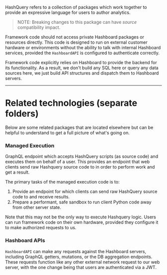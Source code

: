 HashQuery refers to a collection of packages which work together
to provide an expressive language for users to author analytics.

> NOTE:
> Breaking changes to this package can have _source_ compatibility impact.

Framework code should not access private Hashboard packages or resources
directly. This code is designed to run on external customer hardware or
environments without the ability to talk with internal Hashboard services,
provided the `HashboardAPI` is configured to authenticate correctly.

Framework code explicitly relies on Hashboard to provide the backend for
its functionality. As a result, we don't build any SQL here or query any data
sources here, we just build API structures and dispatch them to Hashboard
servers.

---

# Related technologies (separate folders)

Below are some related packages that are located elsewhere but can be helpful
to understand to get a full picture of what's going on.

### Managed Execution

GraphQL endpoint which accepts HashQuery scripts (as source code) and
executes them on behalf of a user. This provides an endpoint that web clients
send raw Hashquery source code to in order to perform work and get a result.

The primary tasks of the managed execution code is to:

1. Provide an endpoint for which clients can send raw HashQuery source code to
   and receive results.
2. Prepare a performant, safe sandbox to run client Python code away from other
   server state.

Note that this may not be the only way to execute Hashquery logic. Users can
run framework code on their own hardware, provided they configure it to make
authorized requests to us.

### Hashboard APIs

`HashboardAPI` can make any requests against the Hashboard servers, including
GraphQL getters, mutations, or the DB aggregation endpoints. These requests
function like any other external network request to our web server, with the
one change being that users are authenticated via a JWT.
